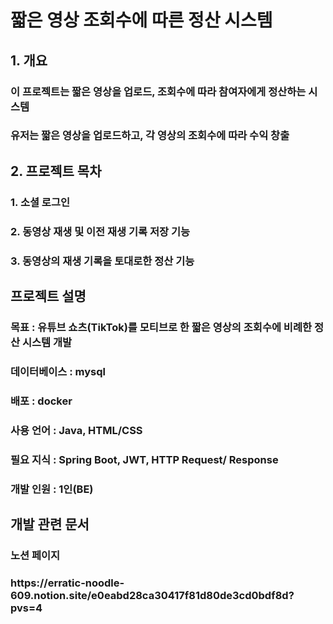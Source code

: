 <h1>짧은 영상 조회수에 따른 정산 시스템</h1>
<h2>1. 개요</h2>
<h3>이 프로젝트는 짧은 영상을 업로드, 조회수에 따라 참여자에게 정산하는 시스템</h3>
<h3>유저는 짧은 영상을 업로드하고, 각 영상의 조회수에 따라 수익 창출</h3>
<h2>2. 프로젝트 목차</h2>
<h3>1. 소셜 로그인</h3>
<h3>2. 동영상 재생 및 이전 재생 기록 저장 기능</h3>
<h3>3. 동영상의 재생 기록을 토대로한 정산 기능</h3>
<h2>프로젝트 설명</h2>
<h3>목표 : 유튜브 쇼츠(TikTok)를 모티브로 한 짧은 영상의 조회수에 비례한 정산 시스템 개발</h3>
<h3>데이터베이스 : mysql</h3>
<h3>배포 : docker</h3>
<h3>사용 언어 : Java, HTML/CSS</h3>
<h3>필요 지식 : Spring Boot, JWT, HTTP Request/ Response</h3>
<h3>개발 인원 : 1인(BE)</h3>
<h2>개발 관련 문서</h2>
<h3>노션 페이지</h3>
<h3>https://erratic-noodle-609.notion.site/e0eabd28ca30417f81d80de3cd0bdf8d?pvs=4</h3>
